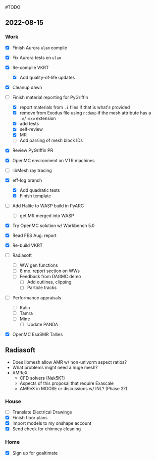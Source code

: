 #TODO

## 2022-08-15

### Work
  - [x] Finish Aurora `ulam`  compile
  - [x] Fix Aurora tests on `ulam`
  - [x] Re-compile VKRT
	  - [x] Add quality-of-life updates
  - [x] Cleanup dawn
  - [ ] Finish material reporting for PyGriffin
	  - [x] report materials from `.i` files if that is what's provided
	  - [x] remove from Exodus file using `ncdump` if the mesh attribute has a `.e`/`.exo` extension
	  - [x] add tests
	  - [x] self-review
	  - [x] MR
	  - [ ] Add parsing of mesh block IDs
  - [x] Review PyGriffin PR
- [x] OpenMC environment on VTR machines
- [ ] libMesh ray tracing
- [x] eff-log branch
	- [x] Add quadratic tests
	- [x] Finish template
- [ ] Add Halite to WASP build in PyARC
	- [ ] get MR merged into WASP
- [x] Try OpenMC solution w/ Workbench 5.0
- [x] Read FES Aug. report
- [x] Re-build VKRT
- [ ] Radiasoft
	- [ ] WW gen functions
	- [ ] 8 mo. report section on WWs
	- [ ] Feedback from DAGMC demo
		- [ ] Add outlines, clipping
		- [ ] Particle tracks
- [ ] Performance appraisals
	- [ ] Kalin 
	- [ ] Tamra
	- [ ] Mine
		- [ ] Update PANDA
- [x] OpenMC EsaSMR Tallies


## Radiasoft
  - Does libmesh allow AMR w/ non-univorm aspect ratios?
  - What problems might need a huge mesh?
  - AMReX
	  - CFD solvers (Nek5K?)
	  - Aspects of this proposal that require Exascale
	  - AMReX in MOOSE or discussions w/ INL? (Phase 2?)

### House
  - [ ] Translate Electrical Drawings
  - [x] Finish floor plans
  - [x] Import models to my onshape account
  - [x] Send check for chimney cleaning

### Home
  - [x] Sign up for goaltimate
